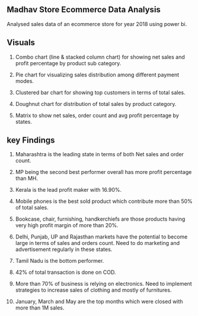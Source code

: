 ## Madhav Store Ecommerce Data Analysis ##

Analysed sales data of an ecommerce store for year 2018 using power bi.

## Visuals ##

 1. Combo chart (line & stacked column chart) for showing net sales and profit percentage
    by product sub category.

 2. Pie chart for visualizing sales distribution among different payment modes.

 3. Clustered bar chart for showing top customers in terms of total sales.

 4. Doughnut chart for distribution of total sales by product category.

 5. Matrix to show net sales, order count and avg profit percentage by states.

## key Findings ##

 1. Maharashtra is the leading state in terms of both Net sales and order count.

 2. MP being the second best performer overall has more profit percentage than MH.

 3. Kerala is the lead profit maker with 16.90%.

 4. Mobile phones is the best sold product which contribute more than 50% of total sales.

 5. Bookcase, chair, furnishing, handkerchiefs are those products having very high profit
    margin of more than 20%.

 6. Delhi, Punjab, UP and Rajasthan markets have the potential to become large in terms
    of sales and orders count. Need to do marketing and advertisement regularly in
    these states.

 7. Tamil Nadu is the bottom performer.

 8. 42% of total transaction is done on COD.

 9. More than 70% of business is relying on electronics. Need to implement strategies 
    to increase sales of clothing and mostly of furnitures.

 10. January, March and May are the top months which were closed with more than 1M sales.